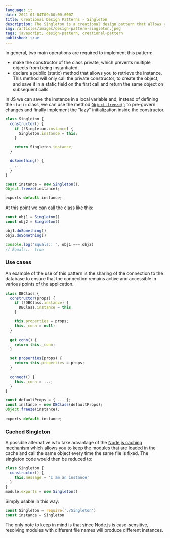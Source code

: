 ```yaml
---
language: it
date: 2021-01-04T09:00:00.000Z
title: Creational Design Patterns - Singleton
description: The Singleton is a creational design pattern that allows you to ensure that a class has only one instance, while providing a global access point to it.
img: /articles/images/design-pattern-singleton.jpeg
tags: javascript, design-pattern, creational-pattern
published: true
---
```


In general, two main operations are required to implement this pattern:

- make the constructor of the class private, which prevents multiple objects from being instantiated.
- declare a public (static) method that allows you to retrieve the instance. This method will only call the private constructor, to create the object, and save it in a static field on the first call and return the same object on subsequent calls.

In JS we can save the instance in a local variable and, instead of defining the `static` class, we can use the method [`Object.freeze()`](https://developer.mozilla.org/en-US/docs/Web/JavaScript/Reference/Global_Objects/Object/freeze?retiredLocale=en) to pre-govern changes and finally implement the "lazy" initialization inside the constructor.

```javascript
class Singleton {
  constructor() {
    if (!Singleton.instance) {
      Singleton.instance = this;
    }

    return Singleton.instance;
  }

  doSomething() {
    ...
  }
}

const instance = new Singleton();
Object.freeze(instance);

exports default instance;
```

At this point we can call the class like this:

```javascript
const obj1 = Singleton()
const obj2 = Singleton()

obj1.doSomething()
obj2.doSomething()

console.log('Equals:: ', obj1 === obj2)
// Equals::  true
```

### Use cases

An example of the use of this pattern is the sharing of the connection to the database to ensure that the connection remains active and accessible in various points of the application.

```javascript
class DBClass {
  constructor(props) {
    if (!DBClass.instance) {
      DBClass.instance = this;
    }

    this.properties = props;
    this._conn = null;
  }

  get conn() {
    return this._conn;
  }

  set properties(props) {
    return this.properties = props;
  }

  connect() {
    this._conn = ...;
  }
}

const defaultProps = { ... };
const instance = new DBClass(defaultProps);
Object.freeze(instance);

exports default instance;
```

### Cached Singleton

A possible alternative is to take advantage of the [Node.js caching mechanism](https://nodejs.org/api/modules.html#modules_caching) which allows you to keep the modules that are loaded in the cache and call the same object every time the same file is fixed. The singleton code would then be reduced to:

```javascript
class Singleton {
  constructor() {
    this.message = 'I am an instance'
  }
}
module.exports = new Singleton()
```

Simply usable in this way:

```javascript
const Singleton = require('./Singleton')
const instance = Singleton
```

The only note to keep in mind is that since Node.js is case-sensitive, resolving modules with different file names will produce different instances.
